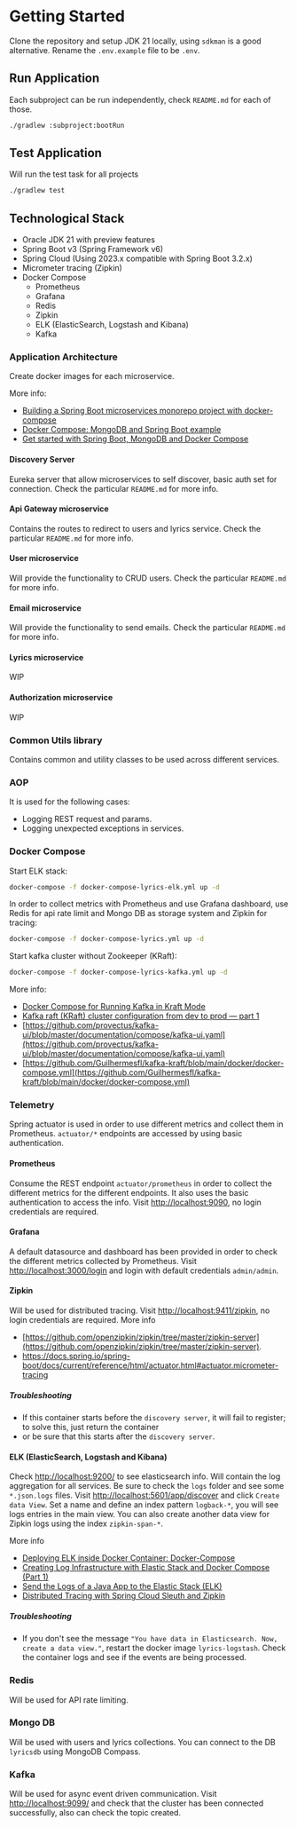 # Getting Started

Clone the repository and setup JDK 21 locally, using `sdkman` is a good alternative.
Rename the `.env.example` file to be `.env`.

## Run Application

Each subproject can be run independently, check `README.md` for each of those.

```bash
./gradlew :subproject:bootRun
```

## Test Application

Will run the test task for all projects

```bash
./gradlew test
```

## Technological Stack

* Oracle JDK 21 with preview features
* Spring Boot v3 (Spring Framework v6)
* Spring Cloud (Using 2023.x compatible with Spring Boot 3.2.x)
* Micrometer tracing (Zipkin)
* Docker Compose
  * Prometheus
  * Grafana
  * Redis
  * Zipkin
  * ELK (ElasticSearch, Logstash and Kibana)
  * Kafka

### Application Architecture

Create docker images for each microservice.

More info:
  - [Building a Spring Boot microservices monorepo project with docker-compose](https://marceloh-web.medium.com/deploy-spring-boot-microservices-monorepo-project-with-docker-compose-ae4abbe8d2b4)
  - [Docker Compose: MongoDB and Spring Boot example](https://www.bezkoder.com/mongodb-docker-compose-spring-boot/)
  - [Get started with Spring Boot, MongoDB and Docker Compose](https://sfmohassel.medium.com/get-started-with-spring-boot-mongodb-and-docker-compose-cfae8283ed1b)

#### Discovery Server

Eureka server that allow microservices to self discover, basic auth set for connection. Check the particular `README.md` for more info.

#### Api Gateway microservice

Contains the routes to redirect to users and lyrics service. Check the particular `README.md` for more info.

#### User microservice

Will provide the functionality to CRUD users. Check the particular `README.md` for more info.

#### Email microservice

Will provide the functionality to send emails. Check the particular `README.md` for more info.

#### Lyrics microservice

WIP

#### Authorization microservice

WIP

### Common Utils library

Contains common and utility classes to be used across different services.

### AOP

It is used for the following cases:
* Logging REST request and params.
* Logging unexpected exceptions in services.

### Docker Compose

Start ELK stack:

```bash
docker-compose -f docker-compose-lyrics-elk.yml up -d
```

In order to collect metrics with Prometheus and use Grafana dashboard, use Redis for api rate limit and Mongo DB as storage system and Zipkin for tracing:

```bash
docker-compose -f docker-compose-lyrics.yml up -d
```

Start kafka cluster without Zookeeper (KRaft):

```bash
docker-compose -f docker-compose-lyrics-kafka.yml up -d
```

More info:
 - [Docker Compose for Running Kafka in Kraft Mode](https://medium.com/@katyagorshkova/docker-compose-for-running-kafka-in-kraft-mode-20c535c48b1a)
 - [Kafka raft (KRaft) cluster configuration from dev to prod — part 1](https://gsfl3101.medium.com/kafka-raft-kraft-cluster-configuration-from-dev-to-prod-part-1-8a844fabf804)
 - [https://github.com/provectus/kafka-ui/blob/master/documentation/compose/kafka-ui.yaml](https://github.com/provectus/kafka-ui/blob/master/documentation/compose/kafka-ui.yaml)
 - [https://github.com/Guilhermesfl/kafka-kraft/blob/main/docker/docker-compose.yml](https://github.com/Guilhermesfl/kafka-kraft/blob/main/docker/docker-compose.yml)

### Telemetry

Spring actuator is used in order to use different metrics and collect them in Prometheus.
`actuator/*` endpoints are accessed by using basic authentication.

#### Prometheus

Consume the REST endpoint `actuator/prometheus` in order to collect the different metrics for the different endpoints.
It also uses the basic authentication to access the info.
Visit [http://localhost:9090](http://localhost:9090), no login credentials are required.

#### Grafana

A default datasource and dashboard has been provided in order to check the different metrics collected by Prometheus.
Visit [http://localhost:3000/login](http://localhost:3000/login) and login with default credentials `admin/admin`.

#### Zipkin

Will be used for distributed tracing.
Visit [http://localhost:9411/zipkin](http://localhost:9411/zipkin), no login credentials are required.
More info
- [https://github.com/openzipkin/zipkin/tree/master/zipkin-server](https://github.com/openzipkin/zipkin/tree/master/zipkin-server).
- https://docs.spring.io/spring-boot/docs/current/reference/html/actuator.html#actuator.micrometer-tracing

##### Troubleshooting

- If this container starts before the `discovery server`, it will fail to register; to solve this, just return the container
- or be sure that this starts after the `discovery server`.

#### ELK (ElasticSearch, Logstash and Kibana)

Check [http://localhost:9200/](http://localhost:9200/) to see elasticsearch info.
Will contain the log aggregation for all services. Be sure to check the `logs` folder and see some `*.json.logs` files.
Visit [http://localhost:5601/app/discover](http://localhost:5601/app/discover) and click `Create data View`.
Set a name and define an index pattern `logback-*`, you will see logs entries in the main view.
You can also create another data view for Zipkin logs using the index `zipkin-span-*`.

More info
- [Deploying ELK inside Docker Container: Docker-Compose](https://medium.com/@lopchannabeen138/deploying-elk-inside-docker-container-docker-compose-4a88682c7643)
- [Creating Log Infrastructure with Elastic Stack and Docker Compose (Part 1)](https://arceister.medium.com/creating-log-infrastructure-with-elastic-stack-and-docker-compose-part-1-6195e8b9f0b2)
- [Send the Logs of a Java App to the Elastic Stack (ELK)](https://www.baeldung.com/java-application-logs-to-elastic-stack)
- [Distributed Tracing with Spring Cloud Sleuth and Zipkin](https://medium.com/@bubu.tripathy/distributed-tracing-with-spring-cloud-sleuth-and-zipkin-9106c8afd349)

##### Troubleshooting

- If you don't see the message `"You have data in Elasticsearch. Now, create a data view."`, restart the docker image `lyrics-logstash`.
  Check the container logs and see if the events are being processed.

### Redis

Will be used for API rate limiting.

### Mongo DB

Will be used with users and lyrics collections. You can connect to the DB `lyricsdb` using MongoDB Compass. 

### Kafka

Will be used for async event driven communication.
Visit [http://localhost:9099/](http://localhost:9099/) and check that the cluster has been connected successfully, also can check the topic created. 

